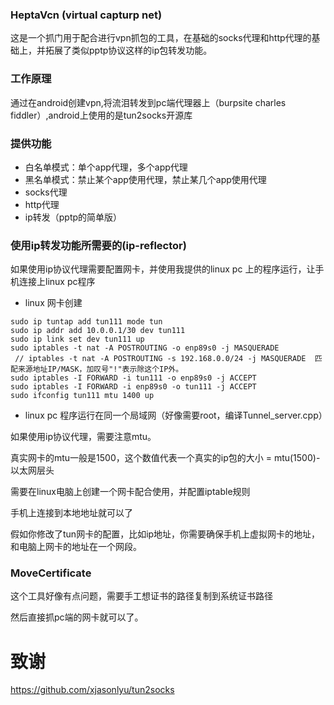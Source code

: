 

### HeptaVcn (virtual capturp net)

这是一个抓门用于配合进行vpn抓包的工具，在基础的socks代理和http代理的基础上，并拓展了类似pptp协议这样的ip包转发功能。

### 工作原理
通过在android创建vpn,将流泪转发到pc端代理器上（burpsite charles fiddler）,android上使用的是tun2socks开源库


### 提供功能
+ 白名单模式：单个app代理，多个app代理
+ 黑名单模式：禁止某个app使用代理，禁止某几个app使用代理
+ socks代理
+ http代理
+ ip转发（pptp的简单版）


### 使用ip转发功能所需要的(ip-reflector)
如果使用ip协议代理需要配置网卡，并使用我提供的linux pc 上的程序运行，让手机连接上linux  pc程序
+ linux 网卡创建
```
sudo ip tuntap add tun111 mode tun
sudo ip addr add 10.0.0.1/30 dev tun111
sudo ip link set dev tun111 up
sudo iptables -t nat -A POSTROUTING -o enp89s0 -j MASQUERADE
 // iptables -t nat -A POSTROUTING -s 192.168.0.0/24 -j MASQUERADE  匹配来源地址IP/MASK，加叹号"!"表示除这个IP外。
sudo iptables -I FORWARD -i tun111 -o enp89s0 -j ACCEPT
sudo iptables -I FORWARD -i enp89s0 -o tun111 -j ACCEPT
sudo ifconfig tun111 mtu 1400 up

```
+ linux pc 程序运行在同一个局域网（好像需要root，编译Tunnel_server.cpp）

如果使用ip协议代理，需要注意mtu。

真实网卡的mtu一般是1500，这个数值代表一个真实的ip包的大小 = mtu(1500)-以太网层头

需要在linux电脑上创建一个网卡配合使用，并配置iptable规则


手机上连接到本地地址就可以了

假如你修改了tun网卡的配置，比如ip地址，你需要确保手机上虚拟网卡的地址，和电脑上网卡的地址在一个网段。


### MoveCertificate
这个工具好像有点问题，需要手工想证书的路径复制到系统证书路径


然后直接抓pc端的网卡就可以了。
# 致谢
https://github.com/xjasonlyu/tun2socks
